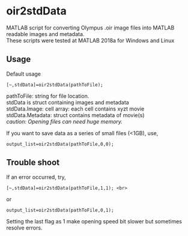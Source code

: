# oir2stdData
MATLAB script for converting Olympus .oir image files into MATLAB readable images and metadata. <br>
These scripts were tested at MATLAB 2018a for Windows and Linux
## Usage
Default usage <br>
```
[~,stdData]=oir2stdData(pathToFile); 
```
pathToFile: string for file location. <br>
 stdData is struct containing images and metadata <br>
 stdData.Image: cell array: each cell contains xyzt movie <br>
 stdData.Metadata: struct contains metadata of movie(s) <br>
 <i> caution: Opening files can need huge memory. </i><br>

If you want to save data as a series of small files (<1GB), use,  <br>
```
output_list=oir2stdData(pathToFile,0,0);
```

## Trouble shoot
If an error occurred, try,<br>
```
[~,stdData]=oir2stdData(pathToFile,1,1); <br>
```
or
```
output_list=oir2stdData(pathToFile,0,1); 
```
Setting the last flag as 1 make opening speed bit slower but sometimes resolve errors.
